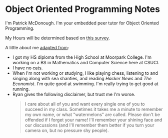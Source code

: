 # Object Oriented Programming Notes
I'm Patrick McDonough. I'm your embedded peer tutor for Object Oriented Programming.

My Hours will be determined based on [this survey](https://docs.google.com/forms/d/e/1FAIpQLSfD3ab9-dtkCexlZE7duXABn99N0D4Jx1O9bOWkHQxQIswWKA/viewform?usp=sf_link).

A little about me [adapted from](https://cilearn.csuci.edu/courses/16292/pages/meet-your-instructor?module_item_id=757363):
- I got my HS diploma from the High School at Moorpark College. I'm
  working on a BS in Mathematics and Computer Science here at CSUCI.
- I have no cats.
- When I'm not working or studying, I like playing chess, listening to
  and singing along with sea shanties, and reading *Hacker News* and
  *The Economist*. I'm quite good at swimming. I'm really trying to
  get good at running.
- Ryan gives the following disclaimer, but trust me I'm worse.
	>I care about all of you and want every single one of you to
	>succeed in my class. Sometimes it takes me a minute to remember
	>my own name, or what "watermelons" are called. Please don't be
	>offended if I forget your name! I'll remember your shining face
	>and our discussions (and I'll remember them better if you turn
	>your camera on, but no pressure shy people).
